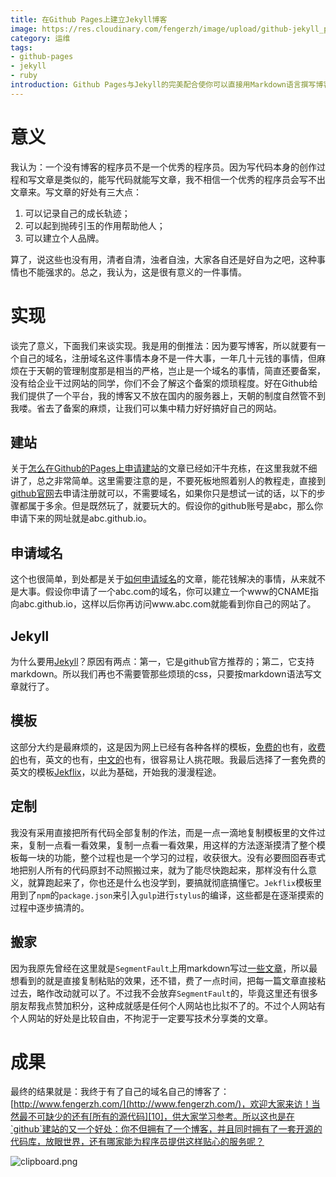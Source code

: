 ```yaml
---
title: 在Github Pages上建立Jekyll博客
image: https://res.cloudinary.com/fengerzh/image/upload/github-jekyll_pnw16x.png
category: 运维
tags:
- github-pages
- jekyll
- ruby
introduction: Github Pages与Jekyll的完美配合使你可以直接用Markdown语言撰写博客。
---
```


# 意义

我认为：一个没有博客的程序员不是一个优秀的程序员。因为写代码本身的创作过程和写文章是类似的，能写代码就能写文章，我不相信一个优秀的程序员会写不出文章来。写文章的好处有三大点：

1. 可以记录自己的成长轨迹；
2. 可以起到抛砖引玉的作用帮助他人；
3. 可以建立个人品牌。

算了，说这些也没有用，清者自清，浊者自浊，大家各自还是好自为之吧，这种事情也不能强求的。总之，我认为，这是很有意义的一件事情。

# 实现

谈完了意义，下面我们来谈实现。我是用的倒推法：因为要写博客，所以就要有一个自己的域名，注册域名这件事情本身不是一件大事，一年几十元钱的事情，但麻烦在于天朝的管理制度那是相当的严格，岂止是一个域名的事情，简直还要备案，没有给企业干过网站的同学，你们不会了解这个备案的烦琐程度。好在Github给我们提供了一个平台，我的博客又不放在国内的服务器上，天朝的制度自然管不到我喽。省去了备案的麻烦，让我们可以集中精力好好搞好自己的网站。

## 建站

关于[怎么在Github的Pages上申请建站][1]的文章已经如汗牛充栋，在这里我就不细讲了，总之非常简单。这里需要注意的是，不要死板地照着别人的教程走，直接到[github官网][2]去申请注册就可以，不需要域名，如果你只是想试一试的话，以下的步骤都属于多余。但是既然玩了，就要玩大的。假设你的github账号是abc，那么你申请下来的网址就是abc.github.io。

## 申请域名

这个也很简单，到处都是关于[如何申请域名][3]的文章，能花钱解决的事情，从来就不是大事。假设你申请了一个abc.com的域名，你可以建立一个www的CNAME指向abc.github.io，这样以后你再访问www.abc.com就能看到你自己的网站了。

## Jekyll

为什么要用[Jekyll][4]？原因有两点：第一，它是github官方推荐的；第二，它支持markdown。所以我们再也不需要管那些烦琐的css，只要按markdown语法写文章就行了。

## 模板

这部分大约是最麻烦的，这是因为网上已经有各种各样的模板，[免费的][5]也有，[收费的][6]也有，英文的也有，[中文的][7]也有，很容易让人挑花眼。我最后选择了一套免费的英文的模板[Jekflix][8]，以此为基础，开始我的漫漫程途。

## 定制

我没有采用直接把所有代码全部复制的作法，而是一点一滴地复制模板里的文件过来，复制一点看一看效果，复制一点看一看效果，用这样的方法逐渐摸清了整个模板每一块的功能，整个过程也是一个学习的过程，收获很大。没有必要囫囵吞枣式地把别人所有的代码原封不动照搬过来，就为了能尽快跑起来，那样没有什么意义，就算跑起来了，你也还是什么也没学到，要搞就彻底搞懂它。`Jekflix`模板里用到了`npm`的`package.json`来引入`gulp`进行`stylus`的编译，这些都是在逐渐摸索的过程中逐步搞清的。

## 搬家

因为我原先曾经在这里就是`SegmentFault`上用markdown写过[一些文章][9]，所以最想看到的就是直接复制粘贴的效果，还不错，费了一点时间，把每一篇文章直接粘过去，略作改动就可以了。不过我不会放弃`SegmentFault`的，毕竟这里还有很多朋友帮我点赞加积分，这种成就感是任何个人网站也比拟不了的。不过个人网站有个人网站的好处是比较自由，不拘泥于一定要写技术分享类的文章。

# 成果

最终的结果就是：我终于有了自己的域名自己的博客了：[http://www.fengerzh.com/](http://www.fengerzh.com/)，欢迎大家来访！当然最不可缺少的还有[所有的源代码][10]，供大家学习参考。所以这也是在`github`建站的又一个好处：你不但拥有了一个博客，并且同时拥有了一套开源的代码库，放眼世界，还有哪家能为程序员提供这样贴心的服务呢？


![clipboard.png](https://segmentfault.com/img/bVW5Q9)



  [1]: http://www.cnfeat.com/blog/2014/05/10/how-to-build-a-blog/
  [2]: https://pages.github.com/
  [3]: https://www.ename.net/
  [4]: https://jekyllrb.com/
  [5]: http://jekyllthemes.org/
  [6]: https://themeforest.net/category/static-site-generators/jekyll
  [7]: https://www.zhihu.com/question/20223939
  [8]: http://jekyllthemes.org/themes/jekflix/
  [9]: https://segmentfault.com/blog/fengerzh
  [10]: https://github.com/fengerzh/fengerzh.github.io